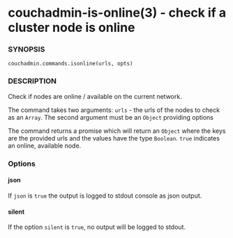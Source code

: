 couchadmin-is-online(3) - check if a cluster node is online
===========================================================

### SYNOPSIS

    couchadmin.commands.isonline(urls, opts)


### DESCRIPTION

Check if nodes are online / available on the current network.

The command takes two arguments: `urls` - the urls of the nodes to
check as an `Array`. The second argument must be an `Object` providing
options

The command returns a promise which will return an `Object` where the
keys are the provided urls and the values have the type `Boolean`.
`true` indicates an online, available node.

### Options

#### json

If `json` is `true` the output is logged to stdout console as json
output.

#### silent

If the option `silent` is `true`, no output will be logged to stdout.
